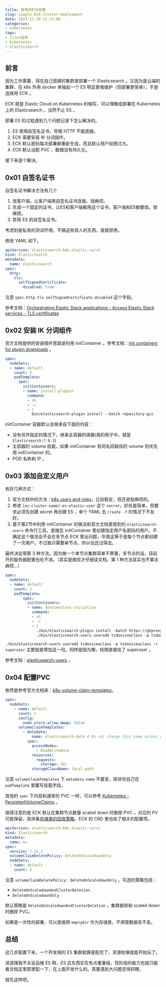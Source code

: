 ```yaml
---
title: 简单的ECK部署
slug: simple-ECK-cluster-deployment
date: 2021-11-30 11:13:00
categories:
- kubernetes
tags:
- linux运维
- kubernetes
- elasticsearch
---
```


## 前言

因为工作需要，得在自己搭建的集群里部署一个 Elasticsearch 。又因为是云端的集群，在 k8s 外用 docker 单独起一个 ES 明显更难维护（但部署更简单），于是选择用 ECK 。

ECK 就是 Elastic Cloud on Kubernetes 的缩写，可以理解成部署在 Kubernetes 上的 Elasticsearch 。当然不止 ES 。

部署 ES 的过程遇到几个问题记录下怎么解决的。

1. ES 使用自签名证书，导致 HTTP 不能连接。
2. ECK 需要安装 IK 分词插件。
3. ECK 默认密码每次部署都重新生成，而且默认用户权限过大。
4. ECK 默认没配 PVC ，数据没有持久化。

接下来逐个解决。

## 0x01 自签名证书

自签名证书解决方法有几个

1. 改客户端，让客户端用自签名证书连接。很麻烦。
2. 生成一个固定的证书，让ES和客户端都用这个证书，客户端和ES都要改。很麻烦。
3. 禁用 ES 的自签名证书。

考虑到是私有的测试环境，不搞这些烦人的东西，直接禁用。

修改 YAML 如下。

```yaml
apiVersion: elasticsearch.k8s.elastic.co/v1
kind: Elasticsearch
metadata:
  name: elasticsearch
spec:
  http:
    tls:
      selfSignedCertificate:
        disabled: true
```

注意 `spec.http.tls.selfSignedCertificate.disabled` 这个字段。

参考文档：[Orchestrating Elastic Stack applications - Access Elastic Stack services - TLS certificates](https://www.elastic.co/guide/en/cloud-on-k8s/current/k8s-tls-certificates.html)

## 0x02 安装 IK 分词组件

官方文档提供的安装插件思路是利用 initContainer 。参考文档：[init containers for plugin downloads](https://www.elastic.co/guide/en/cloud-on-k8s/current/k8s-init-containers-plugin-downloads.html) 。

```yaml
spec:
  nodeSets:
  - name: default
    count: 3
    podTemplate:
      spec:
        initContainers:
        - name: install-plugins
          command:
          - sh
          - -c
          - |
            bin/elasticsearch-plugin install --batch repository-gcs
```

initContainer 容器默认会继承自下面的内容：

- 没有另外指定的情况下，继承主容器的镜像(我的例子中，就是 `Elasticsearch:7.9.1`)
- 主容器的 volume 挂载，如果 initContainer 有同名同路径的 volume 则优先用 initContainer 的。
- POD 名称和 IP 。

## 0x03 添加自定义用户

有好几种方式：

1. 官方文档中的方法：[k8s users and roles](https://www.elastic.co/guide/en/cloud-on-k8s/current/k8s-users-and-roles.html)，比较稳定，但还是挺麻烦的。
2. 修改 `[es-cluster-name]-es-elastic-user` 这个 `secret`，好处是简单，但要求必须先创建 secret 再创建 ES ，单个 YAML 去 `create -f` 的情况下不友好。
3. 基于第2节中利用 initContainer 的做法和官方文档里提到的 `elasticsearch-users` 命令行工具，直接在 initContainer 里创建指定用户名密码的用户。不确定这个做法会不会在多节点 ECK 里出问题，毕竟这等于是每个节点都创建了一次用户。不过我只需要单节点，所以也还过得去。

最终决定用第 3 种方法，因为做一个单节点集群简单不费事，多节点的话，目前开的服务器配置也吃不消。（其实是搞完才仔细读文档，第 1 种方法其实也不算太麻烦...）

```yaml
spec:
  nodeSets:
  - name: default
    count: 3
    podTemplate:
        spec:
          initContainers:
          - name: donviewclass-initialize
            command:
            - sh
            - -c
            - |
              ./bin/elasticsearch-plugin install -batch https://ghproxy.com/https://github.com/medcl/elasticsearch-analysis-ik/releases/download/v7.9.1/elasticsearch-analysis-ik-7.9.1.zip
              ./bin/elasticsearch-users useradd tsdonviewclass -p tsdonviewclass -r superuser
```

`./bin/elasticsearch-users useradd tsdonviewclass -p tsdonviewclass -r superuser` 主要就是增加这一句。同样是因为懒，权限直接给了 superuser 。

参考文档：[elasticsearch-users](https://www.elastic.co/guide/en/elasticsearch/reference/current/users-command.html) 。

## 0x04 配置PVC

依然是参考官方文档来：[k8s-volume-claim-templates](https://www.elastic.co/guide/en/cloud-on-k8s/current/k8s-volume-claim-templates.html)。

```yaml
spec:
  nodeSets:
    - name: default
      count: 1
      config:
        node.store.allow_mmap: false
      volumeClaimTemplates:
        - metadata:
            name: elasticsearch-data # Do not change this name unless you set up a volume mount for the data path.
          spec:
            accessModes:
              - ReadWriteOnce
            resources:
              requests:
                storage: 5Gi
            storageClassName: local-path
```

注意 `volumeClaimTemplates` 下 `metadata.name` 不要变，除非你自己在 `podTemplate` 里覆写挂载字段。

其他的 `spec` 下内容和通常的 PVC 一样，可以参考 [Kubernetes - PersistentVolumeClaims](https://kubernetes.io/zh/docs/concepts/storage/persistent-volumes/#persistentvolumeclaims) 。

值得注意的是 ECK 默认在集群节点数量 scaled down 时删除 PVC ，对应的 PV 可能保留，具体看[存储类的回收策略](https://kubernetes.io/docs/concepts/storage/storage-classes/#reclaim-policy)。ECK 的 CRD 里也给了相关的配置项。

```yaml
apiVersion: elasticsearch.k8s.elastic.co/v1
kind: Elasticsearch
metadata:
  name: es
spec:
  version: 7.15.2
  volumeClaimDeletePolicy: DeleteOnScaledownOnly
  nodeSets:
  - name: default
    count: 3
```

注意 `volumeClaimDeletePolicy: DeleteOnScaledownOnly` 。可选的策略包括：

- `DeleteOnScaledownAndClusterDeletion`
- `DeleteOnScaledownOnly`

默认策略是 `DeleteOnScaledownAndClusterDeletion` ，集群删除和 scaled down 时删除 PVC。

如果是一次性的部署，可以直接用 `emptyDir` 作为存储类，不用管数据丢不丢。

## 总结

这几步配置下来，一个开发用的 ES 集群就算是配完了，资源给够就能开始玩了。

讲道理我不太会运维 ES 啊，ES 这东西实在有点重量级，现阶段的能力也就只能看文档这里那里配一下，在上面开发什么的。真要遇到大问题还得抓瞎。

就先这样吧。